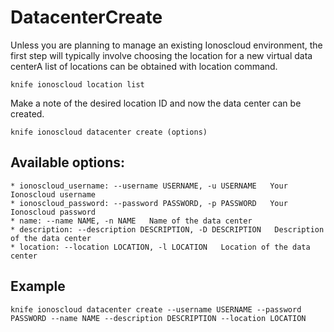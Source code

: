 # DatacenterCreate

Unless you are planning to manage an existing Ionoscloud environment, the first step will typically involve choosing the location for a new virtual data centerA list of locations can be obtained with location command.

	knife ionoscloud location list

Make a note of the desired location ID and now the data center can be created.


    knife ionoscloud datacenter create (options)


## Available options:

```
* ionoscloud_username: --username USERNAME, -u USERNAME   Your Ionoscloud username
* ionoscloud_password: --password PASSWORD, -p PASSWORD   Your Ionoscloud password
* name: --name NAME, -n NAME   Name of the data center
* description: --description DESCRIPTION, -D DESCRIPTION   Description of the data center
* location: --location LOCATION, -l LOCATION   Location of the data center
```

## Example

    knife ionoscloud datacenter create --username USERNAME --password PASSWORD --name NAME --description DESCRIPTION --location LOCATION
